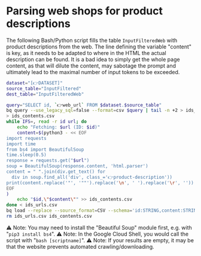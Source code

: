 <!--
Copyright 2024 Google LLC

Licensed under the Apache License, Version 2.0 (the "License");
you may not use this file except in compliance with the License.
You may obtain a copy of the License at

      http://www.apache.org/licenses/LICENSE-2.0

Unless required by applicable law or agreed to in writing, software
distributed under the License is distributed on an "AS IS" BASIS,
WITHOUT WARRANTIES OR CONDITIONS OF ANY KIND, either express or implied.
See the License for the specific language governing permissions and
limitations under the License.
-->

# Parsing web shops for product descriptions

The following Bash/Python script fills the table `InputFilteredWeb` with product descriptions from the web. The line defining the variable "content" is key, as it needs to be adapted to where in the HTML the actual description can be found. It is a bad idea to simply get the whole page content, as that will dilute the content, may sabotage the prompt and ultimately lead to the maximal number of input tokens to be exceeded.

```bash
dataset="[👉DATASET]"
source_table="InputFiltered"
dest_table="InputFilteredWeb"

query="SELECT id, `👉web_url` FROM $dataset.$source_table"
bq query --use_legacy_sql=false --format=csv $query | tail -n +2 > ids_urls.csv
> ids_contents.csv
while IFS=, read -r id url; do
    echo "Fetching: $url (ID: $id)"
    content=$(python3 - << EOF
import requests
import time
from bs4 import BeautifulSoup
time.sleep(0.5)
response = requests.get("$url")
soup = BeautifulSoup(response.content, 'html.parser')
content = " ".join(div.get_text() for
  div in soup.find_all('div', class_='👉product-description'))
print(content.replace('"', '""').replace('\n', ' ').replace('\r', ''))
EOF
)
    echo "$id,\"$content\"" >> ids_contents.csv
done < ids_urls.csv
bq load --replace --source_format=CSV --schema='id:STRING,content:STRING' $dataset.$dest_table ids_contents.csv
rm ids_urls.csv ids_contents.csv
```

⚠️ Note: You may need to install the "Beautiful Soup" module first, e.g. with "`pip3 install bs4`".
⚠️ Note: In the Google Cloud Shell, you would call the script with "`bash [scriptname]`".
⚠️ Note: If your results are empty, it may be that the website prevents automated crawling/downloading.
